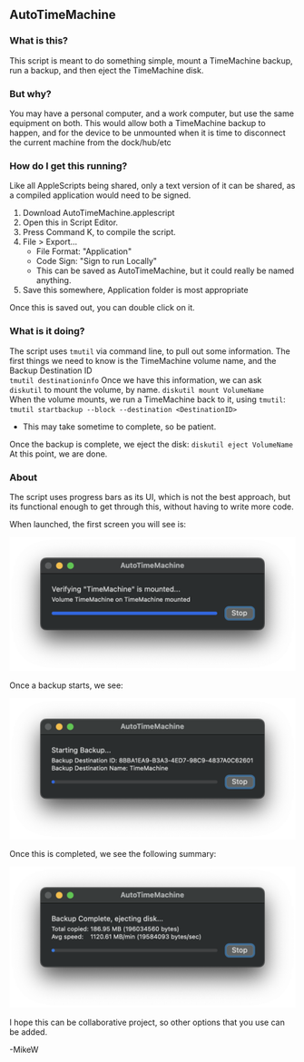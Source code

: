 ## AutoTimeMachine

### What is this?
This script is meant to do something simple, mount a TimeMachine backup, run a backup, and then eject the TimeMachine disk.

### But why?

You may have a personal computer, and a work computer, but use the same equipment on both.  This would allow both a TimeMachine backup to happen, and for the device to be unmounted when it is time to disconnect the current machine from the dock/hub/etc

### How do I get this running?

Like all AppleScripts being shared, only a text version of it can be shared, as a compiled application would need to be signed.
1. Download AutoTimeMachine.applescript
2. Open this in Script Editor.
3. Press Command K, to compile the script.
4. File > Export...
   * File Format: "Application"
   * Code Sign: "Sign to run Locally"
   * This can be saved as AutoTimeMachine, but it could really be named anything.
5. Save this somewhere, Application folder is most appropriate

Once this is saved out, you can double click on it.

### What is it doing?

The script uses `tmutil` via command line, to pull out some information.  The first things we need to know is the TimeMachine volume name, and the Backup Destination ID<br>
`tmutil destinationinfo`
Once we have this information, we can ask `diskutil` to mount the volume, by name. 
`diskutil mount VolumeName`<br>
When the volume mounts, we run a TimeMachine back to it, using `tmutil`:<br>
`tmutil startbackup --block --destination <DestinationID>`<br>
* This may take sometime to complete, so be patient.<br>

Once the backup is complete, we eject the disk:
`diskutil eject VolumeName`<br>
At this point, we are done.

### About

The script uses progress bars as its UI, which is not the best approach, but its functional enough to get through this, without having to write more code.

When launched, the first screen you will see is:

![Backup Run](backup_run.png)

Once a backup starts, we see:

![Backup Started](backup_started.png)

Once this is completed, we see the following summary:

![Backup Run](backup_complete.png)


I hope this can be collaborative project, so other options that you use can be added.

-MikeW
